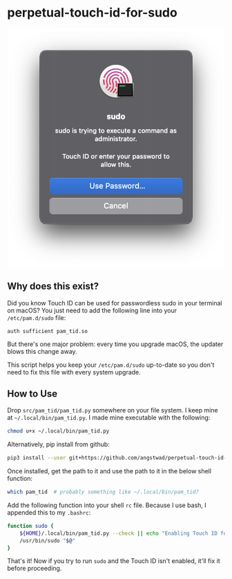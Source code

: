 # perpetual-touch-id-for-sudo

![Screenshot 2023-11-22 at 4.26.55 PM.png](./readme/sudo.png)

## Why does this exist?

Did you know Touch ID can be used for passwordless sudo in your terminal on macOS?  You just need to add the following line into your `/etc/pam.d/sudo` file:

```
auth sufficient pam_tid.so
```

But there's one major problem: every time you upgrade macOS, the updater blows this change away.

This script helps you keep your `/etc/pam.d/sudo` up-to-date so you don't need to fix this file with every system upgrade.

## How to Use

Drop `src/pam_tid/pam_tid.py` somewhere on your file system.  I keep mine at `~/.local/bin/pam_tid.py`.  I made mine executable with the following:

```bash
chmod u+x ~/.local/bin/pam_tid.py
```

Alternatively, pip install from github:

```bash
pip3 install --user git+https://github.com/angstwad/perpetual-touch-id-for-sudo
```

Once installed, get the path to it and use the path to it in the below shell function:
```bash
which pam_tid  # probably something like ~/.local/bin/pam_tid?
```


Add the following function into your shell `rc` file.  Because I use bash, I appended this to my `.bashrc`:

```bash
function sudo {
    ${HOME}/.local/bin/pam_tid.py --check || echo "Enabling Touch ID for sudo..."; /usr/bin/sudo ${HOME}/.local/bin/pam_tid.py
    /usr/bin/sudo "$@"
}
```

That's it!  Now if you try to run `sudo` and the Touch ID isn't enabled, it'll fix it before proceeding.  
